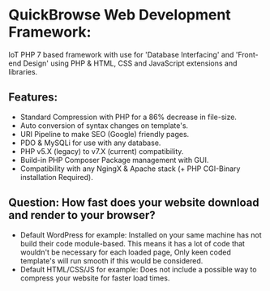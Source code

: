 # QuickBrowse Web Development Framework:
IoT PHP 7 based framework with use for 'Database Interfacing' and 'Front-end Design' using PHP & HTML, CSS and JavaScript extensions and libraries.

## Features:
- Standard Compression with PHP for a 86% decrease in file-size.
- Auto conversion of syntax changes on template's.
- URI Pipeline to make SEO (Google) friendly pages.
- PDO & MySQLi for use with any database.
- PHP v5.X (legacy) to v7.X (current) compatibility.
- Build-in PHP Composer Package management with GUI.
- Compatibility with any NgingX & Apache stack (+ PHP CGI-Binary installation Required).

## Question: How fast does your website download and render to your browser? 
- Default WordPress for example: Installed on your same machine has not build their code module-based. This means it has a lot of code that wouldn't be necessary for each loaded page, Only keen coded template's will run smooth if this would be considered.
- Default HTML/CSS/JS for example: Does not include a possible way to compress your website for faster load times.
